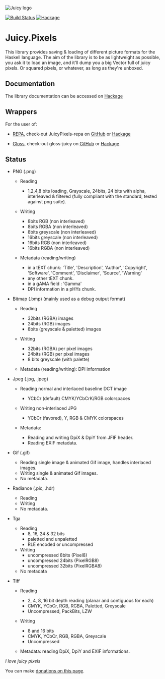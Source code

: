 ![Juicy logo](https://raw.github.com/Twinside/Juicy.Pixels/master/docimages/juicy.png)


[![Build Status](https://travis-ci.org/Twinside/Juicy.Pixels.png?branch=master)](https://travis-ci.org/Twinside/Juicy.Pixels)
[![Hackage](https://img.shields.io/hackage/v/JuicyPixels.svg)](http://hackage.haskell.org/package/JuicyPixels)

Juicy.Pixels
============

This library provides saving & loading of different picture formats for the
Haskell language. The aim of the library is to be as lightweight as possible,
you ask it to load an image, and it'll dump you a big Vector full of juicy
pixels. Or squared pixels, or whatever, as long as they're unboxed.

Documentation
-------------

The library documentation can be accessed on [Hackage](http://hackage.haskell.org/package/JuicyPixels)

Wrappers
--------

For the user of:

 * [REPA](http://www.haskell.org/haskellwiki/Numeric_Haskell:_A_Repa_Tutorial), check-out JuicyPixels-repa on [GitHub](https://github.com/TomMD/JuicyPixels-repa) or [Hackage](http://hackage.haskell.org/package/JuicyPixels-repa)

 * [Gloss](http://hackage.haskell.org/package/gloss), check-out gloss-juicy on [GitHub](https://github.com/alpmestan/gloss-juicy) or [Hackage](http://hackage.haskell.org/package/gloss-juicy)

Status
------

 - PNG    (.png) 
    * Reading 
        - 1,2,4,8 bits loading, Grayscale, 24bits, 24 bits with alpha,
          interleaved & filtered (fully compliant with the standard,
          tested against png suite).

    * Writing
        - 8bits RGB (non interleaved)
        - 8bits RGBA (non interleaved)
        - 8bits greyscale (non interleaved)
        - 16bits greyscale (non interleaved)
        - 16bits RGB (non interleaved)
        - 16bits RGBA (non interleaved)

    * Metadata (reading/writing)
        * in a tEXT chunk: 'Title', 'Description', 'Author', 'Copyright',
          'Software', 'Comment', 'Disclaimer', 'Source', 'Warning'
        * any other tEXT chunk.
        * in a gAMA field : 'Gamma'
        * DPI information in a pHYs chunk.

 - Bitmap (.bmp) (mainly used as a debug output format)
    * Reading
        - 32bits (RGBA) images
        - 24bits (RGB) images
        - 8bits (greyscale & paletted) images

    * Writing
        - 32bits (RGBA) per pixel images
        - 24bits (RGB) per pixel images
        - 8 bits greyscale (with palette)

    * Metadata (reading/writing): DPI information

 - Jpeg   (.jpg, .jpeg)
    * Reading normal and interlaced baseline DCT image
        - YCbCr (default) CMYK/YCbCrK/RGB colorspaces

    * Writing non-interlaced JPG
        - YCbCr (favored), Y, RGB & CMYK colorspaces

    * Metadata:
        - Reading and writing DpiX & DpiY from JFIF header.
        - Reading EXIF metadata.

 - Gif (.gif)
    * Reading single image & animated Gif image, handles interlaced images.
    * Writing single & animated Gif images.
    * No metadata.

 - Radiance (.pic, .hdr)
    * Reading
    * Writing
    * No metadata.

 - Tga
    * Reading
        - 8, 16, 24 & 32 bits
        - paletted and unpaletted
        - RLE encoded or uncompressed
    * Writing
        - uncompressed 8bits (Pixel8)
        - uncompressed 24bits (PixelRGB8)
        - uncompressed 32bits (PixelRGBA8)
    * No metadata

 - Tiff
    * Reading
        - 2, 4, 8, 16 bit depth reading (planar and contiguous for each)
        - CMYK, YCbCr, RGB, RGBA, Paletted, Greyscale
        - Uncompressed, PackBits, LZW

    * Writing
        - 8 and 16 bits
        - CMYK, YCbCr, RGB, RGBA, Greyscale
        - Uncompressed
    * Metadata: reading DpiX, DpiY and EXIF informations.

_I love juicy pixels_

You can make [donations on this page](http://twinside.github.com/Juicy.Pixels/).

